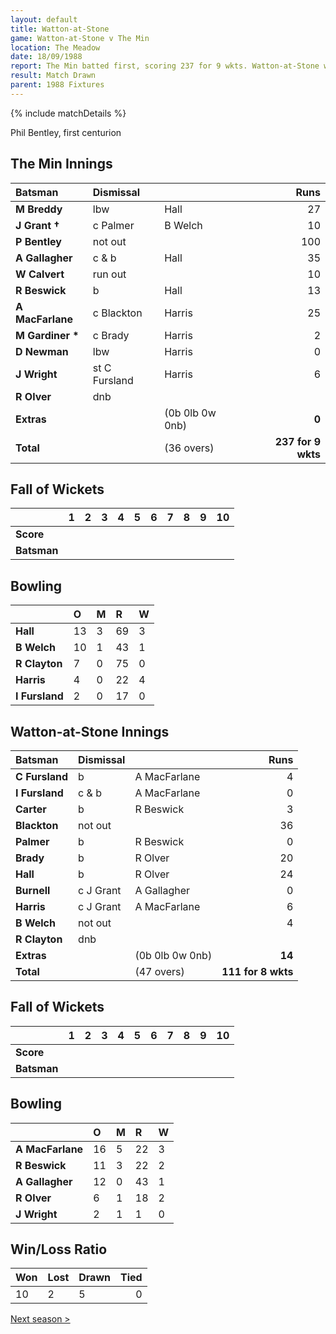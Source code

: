 ```yaml
---
layout: default
title: Watton-at-Stone
game: Watton-at-Stone v The Min
location: The Meadow
date: 18/09/1988
report: The Min batted first, scoring 237 for 9 wkts. Watton-at-Stone were 111 for 8 wkts when time ran out
result: Match Drawn
parent: 1988 Fixtures
---
```


{% include matchDetails %}

Phil Bentley, first centurion

## The Min Innings

| Batsman | Dismissal |  | Runs |
|:---|:---|---|---:|
| **M Breddy** | lbw| Hall | 27 |
| **J Grant &#8224;** | c Palmer | B Welch | 10 |
| **P Bentley** | not out |  | 100 |
| **A Gallagher** | c & b | Hall | 35 |
| **W Calvert** | run out |  | 10 |
| **R Beswick** | b | Hall | 13 |
| **A MacFarlane** | c Blackton | Harris | 25 |
| **M Gardiner &#42;** | c Brady | Harris | 2 |
| **D Newman** | lbw | Harris | 0 |
| **J Wright** | st C Fursland | Harris | 6 |
| **R Olver** | dnb |  |  |
| **Extras** | | (0b 0lb 0w 0nb) | **0** |
| **Total** | | (36 overs) | **237 for 9 wkts** |

## Fall of Wickets

| | 1 | 2 | 3 | 4 | 5 | 6 | 7 | 8 | 9 | 10 |
|---|:---:|:---:|:---:|:---:|:---:|:---:|:---:|:---:|:---:|:---:|
| **Score** |  |  |  |  |  |  |  |  |  |  |
| **Batsman** |  |  |  |  |  |  |  |  |  |  |

## Bowling

| | O | M | R | W |
|---|:---|:---|:---|:---|
| **Hall** | 13 | 3 | 69 | 3 |
| **B Welch** | 10 | 1 | 43 | 1 |
| **R Clayton** | 7 | 0 | 75 | 0 |
| **Harris** | 4 | 0 | 22 | 4 |
| **I Fursland** | 2 | 0 | 17 | 0 |

## Watton-at-Stone Innings

| Batsman | Dismissal |  | Runs |
|:---|:---|---|---:|
| **C Fursland** | b | A MacFarlane | 4 |
| **I Fursland** | c & b | A MacFarlane | 0 |
| **Carter** | b |R Beswick | 3 |
| **Blackton** | not out |  | 36 |
| **Palmer** | b | R Beswick | 0 |
| **Brady** | b | R Olver | 20 |
| **Hall** | b | R Olver | 24 |
| **Burnell** | c J Grant | A Gallagher | 0 |
| **Harris** | c J Grant | A MacFarlane | 6 |
| **B Welch** | not out |  | 4 |
| **R Clayton** | dnb |  |  |
| **Extras** | | (0b 0lb 0w 0nb) | **14** |
| **Total** | | (47 overs) | **111 for 8 wkts** |

## Fall of Wickets

| | 1 | 2 | 3 | 4 | 5 | 6 | 7 | 8 | 9 | 10 |
|---|:---:|:---:|:---:|:---:|:---:|:---:|:---:|:---:|:---:|:---:|
| **Score** |  |  |  |  |  |  |  |  |  |  |
| **Batsman** |  |  |  |  |  |  |  |  |  |  |

## Bowling

| | O | M | R | W |
|---|:---|:---|:---|:---|
| **A MacFarlane** | 16 | 5 | 22 | 3 |
| **R Beswick** | 11 | 3 | 22 | 2 |
| **A Gallagher** | 12 | 0 | 43 | 1 |
| **R Olver** | 6 | 1 | 18 | 2 |
| **J Wright** | 2 | 1 | 1 | 0 |

## Win/Loss Ratio

| Won | Lost | Drawn | Tied |
|:---|:---|:---|---:|
| 10 | 2 | 5 | 0 |

[Next season >](../1989)